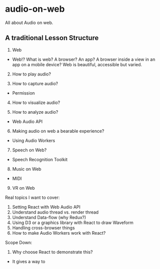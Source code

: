 # audio-on-web
All about Audio on web.

## A traditional Lesson Structure

1) Web
 * Web!? What is web? A browser? An app? A browser inside  a view in an app on a mobile device? Web is beautiful, accessible but varied.
 
2) How to play audio?

3) How to capture audio?
* Permission

4) How to visualize audio?

5) How to analyze audio?
- Web Audio API

6) Making audio on web a bearable experience?
- Using Audio Workers 

7) Speech on Web?
- Speech Recognition Toolkit

8) Music on Web
- MIDI 

9) VR on Web

Real topics I want to cover:
1) Setting React with Web Audio API
2) Understand audio thread vs. render thread
3) Understand Data-flow (why Redux?)
2) Using D3 or a graphics library with React to draw Waveform
3) Handling cross-browser things
4) How to make Audio Workers work with React?

Scope Down:
1) Why choose React to demonstrate this?
* It gives a way to 
